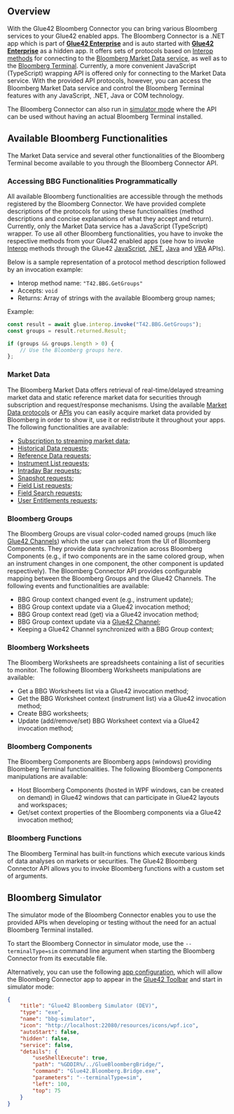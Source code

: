## Overview

With the Glue42 Bloomberg Connector you can bring various Bloomberg services to your Glue42 enabled apps. The Bloomberg Connector is a .NET app which is part of [**Glue42 Enterprise**](https://glue42.com/enterprise/) and is auto started with [**Glue42 Enterprise**](https://glue42.com/enterprise/) as a hidden app. It offers sets of protocols based on [Interop methods](../../../glue42-concepts/data-sharing-between-apps/interop/javascript/index.html) for connecting to the [Bloomberg Market Data service](https://www.bloomberg.com/professional/product/market-data/), as well as to the [Bloomberg Terminal](https://www.bloomberg.com/professional/solution/bloomberg-terminal/). Currently, a more convenient JavaScript (TypeScript) wrapping API is offered only for connecting to the Market Data service. With the provided API protocols, however, you can access the Bloomberg Market Data service and control the Bloomberg Terminal features with any JavaScript, .NET, Java or COM technology.

The Bloomberg Connector can also run in [simulator mode](#bloomberg_simulator) where the API can be used without having an actual Bloomberg Terminal installed.

## Available Bloomberg Functionalities

The Market Data service and several other functionalities of the Bloomberg Terminal become available to you through the Bloomberg Connector API.

### Accessing BBG Functionalities Programmatically

All available Bloomberg functionalities are accessible through the methods registered by the Bloomberg Connector. We have provided complete descriptions of the protocols for using these functionalities (method descriptions and concise explanations of what they accept and return). Currently, only the Market Data service has a JavaScript (TypeScript) wrapper. To use all other Bloomberg functionalities, you have to invoke the respective methods from your Glue42 enabled apps (see how to invoke [Interop](../../../glue42-concepts/data-sharing-between-apps/interop/overview/index.html) methods through the Glue42 [JavaScript](../../../glue42-concepts/data-sharing-between-apps/interop/javascript/index.html#method_invocation), [.NET](../../../glue42-concepts/data-sharing-between-apps/interop/net/index.html#imperative_model-method_invocation), [Java](../../../glue42-concepts/data-sharing-between-apps/interop/java/index.html#method_invocation) and [VBA](../../../glue42-concepts/data-sharing-between-apps/interop/vba/index.html#method_invocation) APIs).

Below is a sample representation of a protocol method description followed by an invocation example:

- Interop method name: `"T42.BBG.GetGroups"`
- Accepts: `void`
- Returns: Array of strings with the available Bloomberg group names;

Example:

```javascript
const result = await glue.interop.invoke("T42.BBG.GetGroups");
const groups = result.returned.Result;

if (groups && groups.length > 0) {
    // Use the Bloomberg groups here.
};
```

### Market Data

The Bloomberg Market Data offers retrieval of real-time/delayed streaming market data and static reference market data for securities through subscription and request/response mechanisms. Using the available [Market Data protocols](../market-data/bbg-mdf-protocol/index.html) or [APIs](../market-data/javascript/index.html) you can easily acquire market data provided by Bloomberg in order to show it, use it or redistribute it throughout your apps. The following functionalities are available:

- [Subscription to streaming market data](../market-data/javascript/index.html#request_types-market_data_subscription);
- [Historical Data requests](../market-data/javascript/index.html#request_types-historical_data);
- [Reference Data requests](../market-data/javascript/index.html#request_types-reference_data);
- [Instrument List requests](../market-data/javascript/index.html#request_types-instrument_list);
- [Intraday Bar requests](../market-data/javascript/index.html#request_types-intraday_bar);
- [Snapshot requests](../market-data/javascript/index.html#request_types-snapshot);
- [Field List requests](../market-data/javascript/index.html#request_types-field_list);
- [Field Search requests](../market-data/javascript/index.html#request_types-field_search);
- [User Entitlements requests](../market-data/javascript/index.html#request_types-user_entitlements);

### Bloomberg Groups

The Bloomberg Groups are visual color-coded named groups (much like [Glue42 Channels](../../../glue42-concepts/data-sharing-between-apps/channels/overview/index.html)) which the user can select from the UI of Bloomberg Components. They provide data synchronization across Bloomberg Components (e.g., if two components are in the same colored group, when an instrument changes in one component, the other component is updated respectively). The Bloomberg Connector API provides configurable mapping between the Bloomberg Groups and the Glue42 Channels. The following events and functionalities are available:

- BBG Group context changed event (e.g., instrument update);
- BBG Group context update via a Glue42 invocation method;
- BBG Group context read (get) via a Glue42 invocation method;
- BBG Group context update via a [Glue42 Channel](../../../glue42-concepts/data-sharing-between-apps/channels/overview/index.html);
- Keeping a Glue42 Channel synchronized with a BBG Group context;

### Bloomberg Worksheets

The Bloomberg Worksheets are spreadsheets containing a list of securities to monitor. The following Bloomberg Worksheets manipulations are available:

- Get a BBG Worksheets list via a Glue42 invocation method;
- Get the BBG Worksheet context (instrument list) via a Glue42 invocation method;
- Create BBG worksheets;
- Update (add/remove/set) BBG Worksheet context via a Glue42 invocation method;

### Bloomberg Components

The Bloomberg Components are Bloomberg apps (windows) providing Bloomberg Terminal functionalities. The following Bloomberg Components manipulations are available:

- Host Bloomberg Components (hosted in WPF windows, can be created on demand) in Glue42 windows that can participate in Glue42 layouts and workspaces;
- Get/set context properties of the Bloomberg components via a Glue42 invocation method;

### Bloomberg Functions

The Bloomberg Terminal has built-in functions which execute various kinds of data analyses on markets or securities. The Glue42 Bloomberg Connector API allows you to invoke Bloomberg functions with a custom set of arguments.

## Bloomberg Simulator

The simulator mode of the Bloomberg Connector enables you to use the provided APIs when developing or testing without the need for an actual Bloomberg Terminal installed.

To start the Bloomberg Connector in simulator mode, use the `--terminalType=sim` command line argument when starting the Bloomberg Connector from its executable file.

Alternatively, you can use the following [app configuration](../../../developers/configuration/application/index.html), which will allow the Bloomberg Connector app to appear in the [Glue42 Toolbar](../../../glue42-concepts/glue42-toolbar/index.html) and start in simulator mode:

```json
{
    "title": "Glue42 Bloomberg Simulator (DEV)",
    "type": "exe",
    "name": "bbg-simulator",
    "icon": "http://localhost:22080/resources/icons/wpf.ico",
    "autoStart": false,
    "hidden": false,
    "service": false,
    "details": {
        "useShellExecute": true,
        "path": "%GDDIR%/../GlueBloombergBridge/",
        "command": "Glue42.Bloomberg.Bridge.exe",
        "parameters": "--terminalType=sim",
        "left": 100,
        "top": 75
    }
}
```